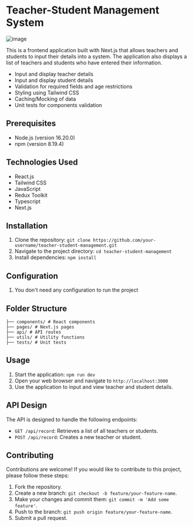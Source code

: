 # Teacher-Student Management System

<img src="https://res.cloudinary.com/chuksmbanaso/image/upload/v1692884383/Screenshot_2023-08-24_at_14.37.55_pfljei.png" title="Image" alt="image">

This is a frontend application built with Next.js that allows teachers and students to input their details into a system. The application also displays a list of teachers and students who have entered their information.

- Input and display teacher details
- Input and display student details
- Validation for required fields and age restrictions
- Styling using Tailwind CSS
- Caching/Mocking of data
- Unit tests for components validation

## Prerequisites

- Node.js (version 16.20.0)
- npm (version 8.19.4)

## Technologies Used

- React.js
- Tailwind CSS
- JavaScript
- Redux Toolkit
- Typescript
- Next.js

## Installation

1. Clone the repository: `git clone https://github.com/your-username/teacher-student-management.git`
2. Navigate to the project directory: `cd teacher-student-management`
3. Install dependencies: `npm install`

## Configuration

1. You don't need any configuration to run the project

## Folder Structure

```
├── components/ # React components
├── pages/ # Next.js pages
├── api/ # API routes
├── utils/ # Utility functions
├── tests/ # Unit tests

```

## Usage

1. Start the application: `npm run dev`
2. Open your web browser and navigate to `http://localhost:3000`
3. Use the application to input and view teacher and student details.

## API Design

The API is designed to handle the following endpoints:

- `GET /api/record`: Retrieves a list of all teachers or students.
- `POST /api/record`: Creates a new teacher or student.

## Contributing

Contributions are welcome! If you would like to contribute to this project, please follow these steps:

1. Fork the repository.
2. Create a new branch: `git checkout -b feature/your-feature-name`.
3. Make your changes and commit them: `git commit -m 'Add some feature'`.
4. Push to the branch: `git push origin feature/your-feature-name`.
5. Submit a pull request.

```

```
